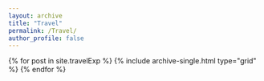 ```yaml
---
layout: archive
title: "Travel"
permalink: /Travel/
author_profile: false
---
```

<div class="grid__wrapper">
  {% for post in site.travelExp %}
    {% include archive-single.html type="grid" %}
  {% endfor %}
</div>

